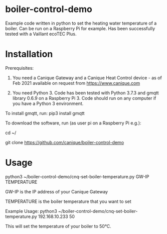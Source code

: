 # boiler-control-demo
Example code written in python to set the heating water temperature of a boiler. Can be run on a Raspberry Pi for example.
Has been successfully tested with a Vaillant ecoTEC Plus.

# Installation
Prerequisites:
1) You need a Canique Gateway and a Canique Heat Control device - as of Feb 2021 available on request from https://www.canique.com

2) You need Python 3. Code has been tested with Python 3.7.3 and gmqtt library 0.6.9 on a Raspberry Pi 3.
Code should run on any computer if you have a Python 3 environment.

To install gmqtt, run:
pip3 install gmqtt

To download the software, run (as user pi on a Raspberry Pi e.g.):

cd ~/

git clone https://github.com/canique/boiler-control-demo

# Usage
python3 ~/boiler-control-demo/cnq-set-boiler-temperature.py GW-IP TEMPERATURE

GW-IP is the IP address of your Canique Gateway

TEMPERATURE is the boiler temperature that you want to set

Example Usage: python3 ~/boiler-control-demo/cnq-set-boiler-temperature.py 192.168.10.233 50

This will set the temperature of your boiler to 50°C.
